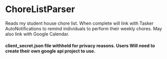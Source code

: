 # ChoreListParser
Reads my student house chore list. When complete will link with Tasker AutoNotifications to remind individuals to perform their weekly chores. 
May also link with Google Calendar.

#### client_secret.json file withheld for privacy reasons. Users Will need to create their own google api project to use.
